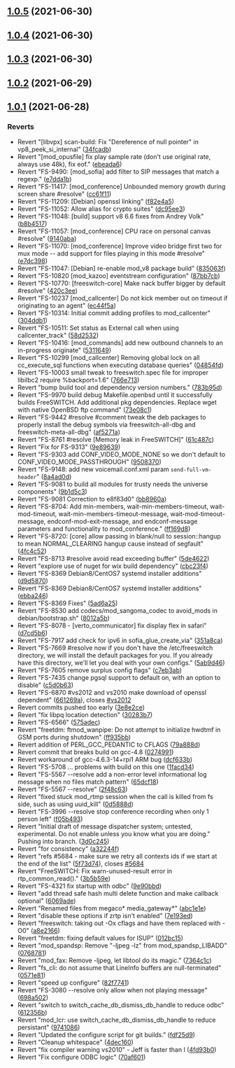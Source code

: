 ## [1.0.5](https://github.com/Telesero/freeswitch/compare/mod_fifo_extended-1.0.4...mod_fifo_extended-1.0.5) (2021-06-30)



## [1.0.4](https://github.com/Telesero/freeswitch/compare/mod_fifo_extended-1.0.3...mod_fifo_extended-1.0.4) (2021-06-30)



## [1.0.3](https://github.com/Telesero/freeswitch/compare/mod_fifo_extended-1.0.2...mod_fifo_extended-1.0.3) (2021-06-30)



## [1.0.2](https://github.com/Telesero/freeswitch/compare/mod_fifo_extended-1.0.1...mod_fifo_extended-1.0.2) (2021-06-29)



## [1.0.1](https://github.com/Telesero/freeswitch/compare/70af6013606120b68e86664889b8fdd282535edf...mod_fifo_extended-1.0.1) (2021-06-28)


### Reverts

* Revert "[libvpx] scan-build: Fix "Dereference of null pointer" in vp8_peek_si_internal" ([34fcadb](https://github.com/Telesero/freeswitch/commit/34fcadbd5318da517c67192f32d1f875e705a8ef))
* Revert "[mod_opusfile] fix play sample rate (don't use original rate, always use 48k), fix eof." ([ebeada6](https://github.com/Telesero/freeswitch/commit/ebeada67d1621a4b869a97041b3e3e74ff136e13))
* Revert "FS-9490: [mod_sofia] add filter to SIP messages that match a regexp." ([e7dda1b](https://github.com/Telesero/freeswitch/commit/e7dda1b027f251d3441260f3960dd4cf91cb69a5))
* Revert "FS-11417: [mod_conference] Unbounded memory growth during screen share #resolve" ([cc61f11](https://github.com/Telesero/freeswitch/commit/cc61f11427bbad8b302407c902fe04cd10fa4f91))
* Revert "FS-11209: [Debian] openssl linking" ([f82e4a5](https://github.com/Telesero/freeswitch/commit/f82e4a5944aef7c379b21a3e11ac54d458865d8a))
* Revert "FS-11052: Allow alias for crypto suites" ([dc95ee3](https://github.com/Telesero/freeswitch/commit/dc95ee3d669c9c5028ba7ceb26c6b746a36c8717))
* Revert "FS-11048: [build] support v8 6.6 fixes from Andrey Volk" ([b8b4517](https://github.com/Telesero/freeswitch/commit/b8b4517843ddc5077a5190d6d086c5191dfbf53f))
* Revert "FS-11057: [mod_conference] CPU race on personal canvas #resolve" ([9140aba](https://github.com/Telesero/freeswitch/commit/9140aba9f9e9a4e64279f9a911dd034fdfe075ec))
* Revert "FS-11070: [mod_conference] Improve video bridge first two for mux mode -- add support for files playing in this mode #resolve" ([e7dc398](https://github.com/Telesero/freeswitch/commit/e7dc398a1fcf3d1c3678b523f2e24bf67bb9fa62))
* Revert "FS-11047: [Debian] re-enable mod_v8 package build" ([835063f](https://github.com/Telesero/freeswitch/commit/835063f9d0cb5d826d9307f112fa9d03c51d9330))
* Revert "FS-10820 [mod_kazoo] eventstream configuration" ([87bb7cb](https://github.com/Telesero/freeswitch/commit/87bb7cb5fb6f9fc2ef288b5c3560a85366acead4))
* Revert "FS-10770: [freeswitch-core] Make nack buffer bigger by default #resolve" ([420c3ee](https://github.com/Telesero/freeswitch/commit/420c3ee10cd6f5b772ff05d9d8016c4e51603a43))
* Revert "FS-10237 [mod_callcenter] Do not kick member out on timeout if originating to an agent" ([ec44f5a](https://github.com/Telesero/freeswitch/commit/ec44f5adf27fe0f030627b875e042db3dd5bee0a))
* Revert "FS-10314: Initial commit adding profiles to mod_callcenter" ([304ddb1](https://github.com/Telesero/freeswitch/commit/304ddb13cbacd189018fdf663314309bd906b638))
* Revert "FS-10511: Set status as External call when using callcenter_track" ([58d2532](https://github.com/Telesero/freeswitch/commit/58d25329b927211d241122ed90a7c789d558859a))
* Revert "FS-10416: [mod_commands] add new outbound channels to an in-progress originate" ([5311649](https://github.com/Telesero/freeswitch/commit/53116495d17911a639e6b1d852e6d19e4d712b54))
* Revert "FS-10299 [mod_callcenter] Removing global lock on all cc_execute_sql functions when executing database queries" ([04854fd](https://github.com/Telesero/freeswitch/commit/04854fddaa1548e5d57a90fad74a433bee7a0750))
* Revert "FS-10003 small tweak to freeswitch.spec file for improper libilbc2 require %backport=1.6" ([766e713](https://github.com/Telesero/freeswitch/commit/766e713ed070e5ff9fd44411e17c11f4ca6ffdef))
* Revert "bump build tool and dependency version numbers." ([783b95d](https://github.com/Telesero/freeswitch/commit/783b95d596b3a18b705f26a3baaba003e02a56f4))
* Revert "FS-9970 build debug Makefile.openbsd until it successfully builds FreeSWITCH. Add additional pkg dependencies. Replace wget with native OpenBSD ftp command" ([73e08c1](https://github.com/Telesero/freeswitch/commit/73e08c17615a295ee75be1ff377b866af7446ece))
* Revert "FS-9442 #resolve #comment tweak the deb packages to properly install the debug symbols via freeswitch-all-dbg and freeswitch-meta-all-dbg" ([af5271a](https://github.com/Telesero/freeswitch/commit/af5271a3951c600dc92bb50f08e72aac46bd39dc))
* Revert "FS-8761 #resolve [Memory leak in FreeSWITCH]" ([61c487c](https://github.com/Telesero/freeswitch/commit/61c487c3e8c852765b3a454c523ff3ee1e5a003c))
* Revert "Fix for FS-9313" ([9e89639](https://github.com/Telesero/freeswitch/commit/9e89639c4d65d38609d01e5429a1da19b2a4beb2))
* Revert "FS-9303 add CONF_VIDEO_MODE_NONE so we don't default to CONF_VIDEO_MODE_PASSTHROUGH" ([9508370](https://github.com/Telesero/freeswitch/commit/9508370de85b98cc6783f477f0452732db55468a))
* Revert "FS-9148: add new voicemail.conf.xml param `send-full-vm-header`" ([8a4ad0d](https://github.com/Telesero/freeswitch/commit/8a4ad0da035d8a551eea743b05004ee030bf73e0))
* Revert "FS-9081 to build all modules for trusty needs the universe components" ([9b1d5c3](https://github.com/Telesero/freeswitch/commit/9b1d5c35f6ba3c5029920c4ce710abe8555940c1))
* Revert "FS-9081 Correction to e8f83d0" ([bb8960a](https://github.com/Telesero/freeswitch/commit/bb8960a667c8a487fbdc75372ba5f25e4769bacf))
* Revert "FS-8704: Add min-members, wait-min-members-timeout, wait-mod-timeout, wait-min-members-timeout-message, wait-mod-timeout-message, endconf-mod-exit-message, and endconf-message parameters and functionality to mod_conference." ([ff169d8](https://github.com/Telesero/freeswitch/commit/ff169d8133719d8d219dfda959142301eb246f58))
* Revert "FS-8720: [core] allow passing in blank/null to session::hangup to mean NORMAL_CLEARING hangup cause instead of segfault" ([4fc4c52](https://github.com/Telesero/freeswitch/commit/4fc4c52392e62e926fdada24f0e4af9004428232))
* Revert "FS-8713 #resolve avoid read exceeding buffer" ([5de4622](https://github.com/Telesero/freeswitch/commit/5de46227348289590a6eae24f804938753af00f5))
* Revert "explore use of nuget for wix build dependency" ([cbc23f4](https://github.com/Telesero/freeswitch/commit/cbc23f4db8047a4d50b7c0ff54d38fb67a3ff994))
* Revert "FS-8369 Debian8/CentOS7 systemd installer additions" ([d9d5870](https://github.com/Telesero/freeswitch/commit/d9d5870bff725688f7a01e009ae8d319e1ffb506))
* Revert "FS-8369 Debian8/CentOS7 systemd installer additions" ([ebba246](https://github.com/Telesero/freeswitch/commit/ebba2461925d98526dddb32e55f2a0d82ea3d69f))
* Revert "FS-8369 Fixes" ([5ad6a25](https://github.com/Telesero/freeswitch/commit/5ad6a2533a8e9c3796beaeda7c4d3bd003090f67))
* Revert "FS-8530 add codecs/mod_sangoma_codec to avoid_mods in debian/bootstrap.sh" ([8012a5b](https://github.com/Telesero/freeswitch/commit/8012a5b72bd059fee2722c1384267471c7fe6905))
* Revert "FS-8078 - [verto_communicator] fix display flex in safari" ([d7cd5b6](https://github.com/Telesero/freeswitch/commit/d7cd5b6a1e36bb9eae486ea4e9e5638ab652208a))
* Revert "FS-7917 add check for ipv6 in sofia_glue_create_via" ([351a8ca](https://github.com/Telesero/freeswitch/commit/351a8ca34c390333ced203172368761bc11e0e59))
* Revert "FS-7669 #resolve now if you don't have the /etc/freeswitch directory, we will install the default packages for you. If you already have this directory, we'll let you deal with your own configs." ([5ab9d46](https://github.com/Telesero/freeswitch/commit/5ab9d466913e2d128c2b2bd73e826b898497114a))
* Revert "FS-7605 remove surplus config flags" ([c7eb3ab](https://github.com/Telesero/freeswitch/commit/c7eb3abc166d5f7ff9c8d2c9c271d9ba45e2da0e))
* Revert "FS-7435 change pgsql support to default on, with an option to disable" ([c5d0b63](https://github.com/Telesero/freeswitch/commit/c5d0b63300b3c36a808a70987e392731bbbf1777))
* Revert "FS-6870 #vs2012 and vs2010 make download of openssl dependent" ([661269a](https://github.com/Telesero/freeswitch/commit/661269a46f768c0507627a6051c80043139afb4a)), closes [#vs2012](https://github.com/Telesero/freeswitch/issues/vs2012)
* Revert commits pushed too early ([3e8e2ce](https://github.com/Telesero/freeswitch/commit/3e8e2ce151d5d1e33eed3f9ff633ff8ade9d0b97))
* Revert "fix libpq location detection" ([30283b7](https://github.com/Telesero/freeswitch/commit/30283b7f6bb92f25cbde18760473f441a025263e))
* Revert "FS-6566" ([575adec](https://github.com/Telesero/freeswitch/commit/575adecf75516ab5abbfb6b5934a54b4b835bdd0))
* Revert "freetdm: ftmod_wanpipe: Do not attempt to initialize hwdtmf in GSM ports during shutdown" ([ff935bb](https://github.com/Telesero/freeswitch/commit/ff935bb1d95d3a27343aa3798dbe50607731e09b))
* Revert addition of PERL_GCC_PEDANTIC to CFLAGS ([79a888d](https://github.com/Telesero/freeswitch/commit/79a888de2cd08fbe4c17e697c631daec79d99e99))
* Revert commit that breaks build on gcc-4.8 ([0274991](https://github.com/Telesero/freeswitch/commit/027499173233a059073046416cb8f834450e3fc5))
* Revert workaround of gcc-4.6.3-14+rpi1 ARM bug ([dcf633b](https://github.com/Telesero/freeswitch/commit/dcf633b1dde874d44f20617f00dad3108c2e621a))
* Revert "FS-5708 ... problems with build on this one ([1facd34](https://github.com/Telesero/freeswitch/commit/1facd34bde5986e521abbd28509edd79855c7c6a))
* Revert "FS-5567 --resolve add a non-error level informational log message when no files match pattern" ([65dcf18](https://github.com/Telesero/freeswitch/commit/65dcf18d5ffd0a17fa101adcf7ccfe62f0a7913b))
* Revert "FS-5567 --resolve" ([2f48c63](https://github.com/Telesero/freeswitch/commit/2f48c63107fd076b477eb8e1c9ec40e1b903ec91))
* Revert "fixed stuck mod_rtmp session when the call is killed from fs side, such as using uuid_kill" ([0d5888d](https://github.com/Telesero/freeswitch/commit/0d5888de2f3542285d70f672fde2c1982d4c4dc5))
* Revert "FS-3996 --resolve stop conference recording when only 1 person left" ([f05b493](https://github.com/Telesero/freeswitch/commit/f05b493367b0f9aa884c725aa10912f5b414fa0b))
* Revert "Initial draft of message dispatcher system; untested, experimental. Do not enable unless you know what you are doing." Pushing into branch. ([3d0c245](https://github.com/Telesero/freeswitch/commit/3d0c245f80a764d0d3dd06c647e5051a1373e4e3))
* Revert "for consistency" ([a32244f](https://github.com/Telesero/freeswitch/commit/a32244fe38a5f4811d6487abc66776c9119cf43e))
* Revert "refs #5684 - make sure we retry all contexts ids if we start at the end of the list" ([5f73d74](https://github.com/Telesero/freeswitch/commit/5f73d7457f2a92edf73750553b6ab983b5e0d43d)), closes [#5684](https://github.com/Telesero/freeswitch/issues/5684)
* Revert "FreeSWITCH: Fix warn-unused-result error in rtp_common_read()." ([3b5b59e](https://github.com/Telesero/freeswitch/commit/3b5b59e693f5c36568055427ea097c4ba40b4913))
* Revert "FS-4321 fix startup with odbc" ([9e90bbd](https://github.com/Telesero/freeswitch/commit/9e90bbd12b0278c8ad9e5ceced8d1c771723ce41))
* Revert "add thread safe hash multi delete function and make callback optional" ([6069ade](https://github.com/Telesero/freeswitch/commit/6069adece54b98eacd9cfbf3306e9d7ca093da72))
* Revert "Renamed files from megaco* media_gateway*" ([abc1e1e](https://github.com/Telesero/freeswitch/commit/abc1e1e42bafad6c2c428d48db44acb1b81be379))
* Revert "disable these options if zrtp isn't enabled" ([7e193ed](https://github.com/Telesero/freeswitch/commit/7e193ed3827edf4534bf63167d3fb071a799ec1f))
* Revert "freeswitch: taking out -Ox cflags and have them replaced with -O0" ([a8e2166](https://github.com/Telesero/freeswitch/commit/a8e21663ce6684eb665dfddfd1757e76ad13a152))
* Revert "freetdm: fixing default values for ISUP" ([012bc15](https://github.com/Telesero/freeswitch/commit/012bc154b07aec248fe4b91581ba1a5ea1d3f0d9))
* Revert "mod_spandsp: Remove "-ljpeg -lz" from mod_spandsp_LIBADD" ([0768781](https://github.com/Telesero/freeswitch/commit/0768781e7137c19c1cbcddc6daf0198221c7d204))
* Revert "mod_fax: Remove -ljpeg, let libtool do its magic." ([7364c1c](https://github.com/Telesero/freeswitch/commit/7364c1c276da8087f40efdaf96efe795955cd9d1))
* Revert "fs_cli: do not assume that LineInfo buffers are null-terminated" ([0571e81](https://github.com/Telesero/freeswitch/commit/0571e81a4bdb2229bbc39968a1b25268066e324a))
* Revert "speed up configure" ([82f7741](https://github.com/Telesero/freeswitch/commit/82f77413e9253d468b9f530267fee2edfb3d61ab))
* Revert "FS-3080 --resolve only allow when not playing message" ([698a502](https://github.com/Telesero/freeswitch/commit/698a50298a93ccac19ec402dfbec995ebf9fbfa2))
* Revert "switch to switch_cache_db_dismiss_db_handle to reduce odbc" ([612356b](https://github.com/Telesero/freeswitch/commit/612356b7b608e2d128f1af5fea8cbea21d919955))
* Revert "mod_lcr: use switch_cache_db_dismiss_db_handle to reduce persistant" ([9741086](https://github.com/Telesero/freeswitch/commit/97410869757b9a81ac823df4f441194ba9762553))
* Revert "Updated the configure script for git builds." ([fdf25d9](https://github.com/Telesero/freeswitch/commit/fdf25d97df83864d895c31dbe258875358ffd589))
* Revert "Cleanup whitespace" ([4dec160](https://github.com/Telesero/freeswitch/commit/4dec1607ce647ac5b6380fa62fd1efdd16c630ba))
* Revert "fix compiler warning vs2010" - Jeff is faster than I ([4fd93b0](https://github.com/Telesero/freeswitch/commit/4fd93b0e67ed0a5daf81bd8d4c104515ae1a9df3))
* Revert "Fix configure ODBC logic" ([70af601](https://github.com/Telesero/freeswitch/commit/70af6013606120b68e86664889b8fdd282535edf))




